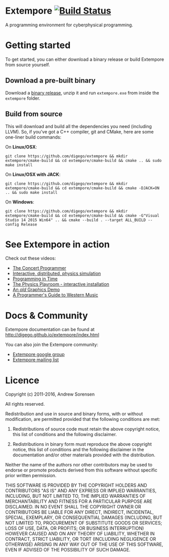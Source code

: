 # Extempore [![Build Status](https://travis-ci.org/JimKuhn/extempore.svg?branch=master)](https://travis-ci.org/JimKuhn/extempore)

A programming environment for cyberphysical programming.

# Getting started

To get started, you can either download a binary release or build
Extempore from source yourself.

## Download a pre-built binary

Download a
[binary release](https://github.com/digego/extempore/releases), unzip
it and run `extempore.exe` from inside the `extempore` folder.

## Build from source

This will download and build all the dependencies you need (including
LLVM). So, if you've got a C++ compiler, git and CMake, here are some
one-liner build commands:

On **Linux/OSX**:

    git clone https://github.com/digego/extempore && mkdir extempore/cmake-build && cd extempore/cmake-build && cmake .. && sudo make install
    
On **Linux/OSX with JACK**:

    git clone https://github.com/digego/extempore && mkdir extempore/cmake-build && cd extempore/cmake-build && cmake -DJACK=ON .. && sudo make install
    
On **Windows**:

    git clone https://github.com/digego/extempore && mkdir extempore/cmake-build && cd extempore/cmake-build && cmake -G"Visual Studio 14 2015 Win64" .. && cmake --build . --target ALL_BUILD --config Release

# See Extempore in action

Check out these videos:

- [The Concert Programmer](https://www.youtube.com/watch?v=yY1FSsUV-8c)
- [Interactive, distributed, physics simulation](https://vimeo.com/126577281)
- [Programming in Time](https://www.youtube.com/watch?v=Sg2BjFQnr9s)
- [The Physics Playroom - interactive installation](https://vimeo.com/58239256)
- [An *old* Graphics Demo](https://vimeo.com/37293927)
- [A Programmer's Guide to Western Music](https://www.youtube.com/watch?v=xpSYWd_aIiI)

# Docs & Community

Extempore documentation can be found at http://digego.github.io/extempore/index.html

You can also join the Extempore community:

- [Extempore google group](http://groups.google.com/group/extemporelang)
- [Extempore mailing list](mailto:extemporelang@googlegroups.com)

# Licence

Copyright (c) 2011-2016, Andrew Sorensen

All rights reserved.

Redistribution and use in source and binary forms, with or without 
modification, are permitted provided that the following conditions are met:

1. Redistributions of source code must retain the above copyright notice, 
   this list of conditions and the following disclaimer.

2. Redistributions in binary form must reproduce the above copyright notice,
   this list of conditions and the following disclaimer in the documentation 
   and/or other materials provided with the distribution.

Neither the name of the authors nor other contributors may be used to endorse
or promote products derived from this software without specific prior written 
permission.

THIS SOFTWARE IS PROVIDED BY THE COPYRIGHT HOLDERS AND CONTRIBUTORS "AS IS" 
AND ANY EXPRESS OR IMPLIED WARRANTIES, INCLUDING, BUT NOT LIMITED TO, THE 
IMPLIED WARRANTIES OF MERCHANTABILITY AND FITNESS FOR A PARTICULAR PURPOSE 
ARE DISCLAIMED. IN NO EVENT SHALL THE COPYRIGHT OWNER OR CONTRIBUTORS BE 
LIABLE FOR ANY DIRECT, INDIRECT, INCIDENTAL, SPECIAL, EXEMPLARY, OR 
CONSEQUENTIAL DAMAGES (INCLUDING, BUT NOT LIMITED TO, PROCUREMENT OF 
SUBSTITUTE GOODS OR SERVICES; LOSS OF USE, DATA, OR PROFITS; OR BUSINESS 
INTERRUPTION) HOWEVER CAUSED AND ON ANY THEORY OF LIABILITY, WHETHER IN 
CONTRACT, STRICT LIABILITY, OR TORT (INCLUDING NEGLIGENCE OR OTHERWISE) 
ARISING IN ANY WAY OUT OF THE USE OF THIS SOFTWARE, EVEN IF ADVISED OF THE 
POSSIBILITY OF SUCH DAMAGE.
